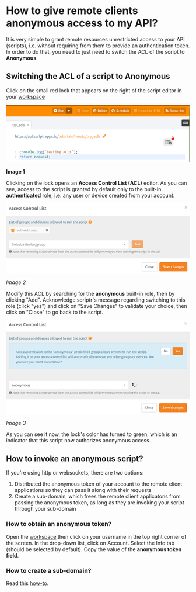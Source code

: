 # How to give remote clients anonymous access to my API?

It is very simple to grant remote resources unrestricted access to your API (scripts), i.e. without requiring from them to provide an authentication token. In order to do that, you need to just need to switch the ACL of the script to **Anonymous**

## Switching the ACL of a script to Anonymous

Click on the small red lock that appears on the right of the script editor in your [workspace](https://www.scriptr.io/workspace)

![Secure script](./images/acl_lock.png)

**Image 1**

Clicking on the lock opens an **Access Control List (ACL)** editor. As you can see, access to the script is granted by default only to the built-in **authenticated** role, i.e. any user or device created from your account.

![Default ACL](./images/acl_view.png)

*Image 2*

Modify this ACL by searching for the **anonymous** built-in role, then by clicking "Add". Acknowledge scriptr's message regarding switching to this role (click "yes") and click on "Save Changes" to validate your choice, then click on "Close" to go back to the script.  

![Change ACL](./images/anonymous.png)

*Image 3*

As you can see it now, the lock's color has turned to green, which is an indicator that this script now authorizes anonymous access.

## How to invoke an anonymous script?

If you're using http or websockets, there are two options:

1) Distributed the anonymous token of your account to the remote client applications so they can pass it along with their requests
2) Create a sub-domain, which frees the remote client applicatons from passing the anonymous token, as long as they are invoking your script through your sub-domain

### How to obtain an anonymous token?

Open the [workspace](https://www.scriptr.io/workspace) then click on your username in the top right corner of the screen. In the drop-down list, click on Account. Select the Info tab (should be selected by default). Copy the value of the **anonymous token field**.

### How to create a sub-domain?

Read this [how-to](https://github.com/scriptrdotio/howto/blob/master/config/create_subdomain.md).

